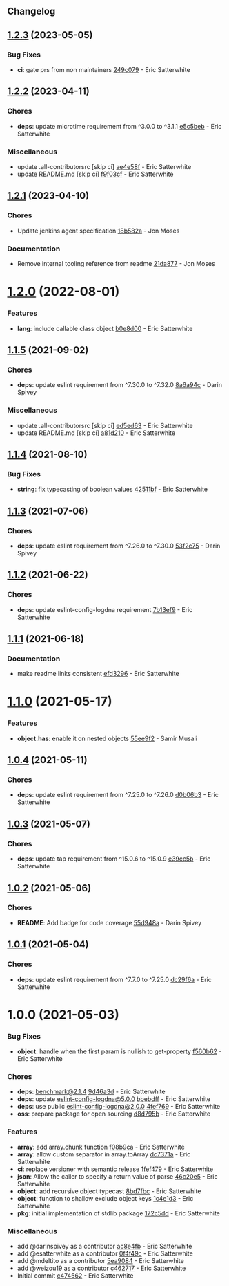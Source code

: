 ## Changelog

## [1.2.3](https://github.com/logdna/stdlib-node/compare/v1.2.2...v1.2.3) (2023-05-05)


### Bug Fixes

* **ci**: gate prs from non maintainers [249c079](https://github.com/logdna/stdlib-node/commit/249c079b7c0365f2956ca27e4b55566b99069588) - Eric Satterwhite

## [1.2.2](https://github.com/logdna/stdlib-node/compare/v1.2.1...v1.2.2) (2023-04-11)


### Chores

* **deps**: update microtime requirement from ^3.0.0 to ^3.1.1 [e5c5beb](https://github.com/logdna/stdlib-node/commit/e5c5beb816eed1ba2156b553a2e1a2fe82a3e5a7) - Eric Satterwhite


### Miscellaneous

* update .all-contributorsrc [skip ci] [ae4e58f](https://github.com/logdna/stdlib-node/commit/ae4e58f13fdae16fdedd1ac8b24e31750e5bf01d) - Eric Satterwhite
* update README.md [skip ci] [f9f03cf](https://github.com/logdna/stdlib-node/commit/f9f03cf176232101e7b294e057fbff378d4f36f3) - Eric Satterwhite

## [1.2.1](https://github.com/logdna/stdlib-node/compare/v1.2.0...v1.2.1) (2023-04-10)


### Chores

* Update jenkins agent specification [18b582a](https://github.com/logdna/stdlib-node/commit/18b582a379f72c3bdeae1eaa185f56ac9cb0a137) - Jon Moses


### Documentation

* Remove internal tooling reference from readme [21da877](https://github.com/logdna/stdlib-node/commit/21da877735cebee45a02f08de20a7db721e85de9) - Jon Moses

# [1.2.0](https://github.com/logdna/stdlib-node/compare/v1.1.5...v1.2.0) (2022-08-01)


### Features

* **lang**: include callable class object [b0e8d00](https://github.com/logdna/stdlib-node/commit/b0e8d006ae1fcd60e083f349bf7e83ed13eb93c5) - Eric Satterwhite

## [1.1.5](https://github.com/logdna/stdlib-node/compare/v1.1.4...v1.1.5) (2021-09-02)


### Chores

* **deps**: update eslint requirement from ^7.30.0 to ^7.32.0 [8a6a94c](https://github.com/logdna/stdlib-node/commit/8a6a94ce75f644a8c3af368f6685fc9c91b8c219) - Darin Spivey


### Miscellaneous

* update .all-contributorsrc [skip ci] [ed5ed63](https://github.com/logdna/stdlib-node/commit/ed5ed6347c349cf243f1d6a07444cea8953048de) - Eric Satterwhite
* update README.md [skip ci] [a81d210](https://github.com/logdna/stdlib-node/commit/a81d2105dcf6a1910fb45eddc65516361b85acbf) - Eric Satterwhite

## [1.1.4](https://github.com/logdna/stdlib-node/compare/v1.1.3...v1.1.4) (2021-08-10)


### Bug Fixes

* **string**: fix typecasting of boolean values [42511bf](https://github.com/logdna/stdlib-node/commit/42511bf4c23b65f0d591a4ae6ba1eec0e8adfbb3) - Eric Satterwhite

## [1.1.3](https://github.com/logdna/stdlib-node/compare/v1.1.2...v1.1.3) (2021-07-06)


### Chores

* **deps**: update eslint requirement from ^7.26.0 to ^7.30.0 [53f2c75](https://github.com/logdna/stdlib-node/commit/53f2c752d9e8882794817a6624e3c5a1eccd0547) - Darin Spivey

## [1.1.2](https://github.com/logdna/stdlib-node/compare/v1.1.1...v1.1.2) (2021-06-22)


### Chores

* **deps**: update eslint-config-logdna requirement [7b13ef9](https://github.com/logdna/stdlib-node/commit/7b13ef9f258655dabe03d37f375fa897c92f8ea0) - Eric Satterwhite

## [1.1.1](https://github.com/logdna/stdlib-node/compare/v1.1.0...v1.1.1) (2021-06-18)


### Documentation

* make readme links consistent [efd3296](https://github.com/logdna/stdlib-node/commit/efd3296653fbf15fbfe0b6b0c1442dc034d1e6ed) - Eric Satterwhite

# [1.1.0](https://github.com/logdna/stdlib-node/compare/v1.0.4...v1.1.0) (2021-05-17)


### Features

* **object.has**: enable it on nested objects [55ee9f2](https://github.com/logdna/stdlib-node/commit/55ee9f28de8dabf61a0944cd21b6bffebc7783c9) - Samir Musali

## [1.0.4](https://github.com/logdna/stdlib-node/compare/v1.0.3...v1.0.4) (2021-05-11)


### Chores

* **deps**: update eslint requirement from ^7.25.0 to ^7.26.0 [d0b06b3](https://github.com/logdna/stdlib-node/commit/d0b06b3d0c65a6c037cc4cfb91a8f4ea46f8ee1c) - Eric Satterwhite

## [1.0.3](https://github.com/logdna/stdlib-node/compare/v1.0.2...v1.0.3) (2021-05-07)


### Chores

* **deps**: update tap requirement from ^15.0.6 to ^15.0.9 [e39cc5b](https://github.com/logdna/stdlib-node/commit/e39cc5baaafc1f957afd5547ffc70d9cbda88d1b) - Eric Satterwhite

## [1.0.2](https://github.com/logdna/stdlib-node/compare/v1.0.1...v1.0.2) (2021-05-06)


### Chores

* **README**: Add badge for code coverage [55d948a](https://github.com/logdna/stdlib-node/commit/55d948a8c674a47960ab62e56b47617cbbdd10d1) - Darin Spivey

## [1.0.1](https://github.com/logdna/stdlib-node/compare/v1.0.0...v1.0.1) (2021-05-04)


### Chores

* **deps**: update eslint requirement from ^7.7.0 to ^7.25.0 [dc29f6a](https://github.com/logdna/stdlib-node/commit/dc29f6ad596c55a6084decae41f764b63b1b17fc) - Eric Satterwhite

# 1.0.0 (2021-05-03)


### Bug Fixes

* **object**: handle when the first param is nullish to get-property [f560b62](https://github.com/logdna/stdlib-node/commit/f560b624bb233094d646dcb9c3d665157caaa4ea) - Eric Satterwhite


### Chores

* **deps**: benchmark@2.1.4 [9d46a3d](https://github.com/logdna/stdlib-node/commit/9d46a3d65c1bb1a633f8263ee4684bed56668c8a) - Eric Satterwhite
* **deps**: update eslint-config-logdna@5.0.0 [bbebdff](https://github.com/logdna/stdlib-node/commit/bbebdff072e04182b2663703d71d6760b4c457fc) - Eric Satterwhite
* **deps**: use public eslint-config-logdna@2.0.0 [4fef769](https://github.com/logdna/stdlib-node/commit/4fef7696a0784a022c423c617a16a240a2bde83b) - Eric Satterwhite
* **oss**: prepare package for open sourcing [d8d795b](https://github.com/logdna/stdlib-node/commit/d8d795b3f7e606d04caa8b95afb5afe86146c9d0) - Eric Satterwhite


### Features

* **array**: add array.chunk function [f08b9ca](https://github.com/logdna/stdlib-node/commit/f08b9ca3acca6e173ae3fca0b8279fb85d38229a) - Eric Satterwhite
* **array**: allow custom separator in array.toArray [dc7371a](https://github.com/logdna/stdlib-node/commit/dc7371ad518b4d37f7a19b63f9f0541bb9549fcc) - Eric Satterwhite
* **ci**: replace versioner with semantic release [1fef479](https://github.com/logdna/stdlib-node/commit/1fef47907b022acad34b3c84c2a9b397d06a975c) - Eric Satterwhite
* **json**: Allow the caller to specify a return value of parse [46c20e5](https://github.com/logdna/stdlib-node/commit/46c20e51e0dd468ac5682ca2537cbeedc16cfd13) - Eric Satterwhite
* **object**: add recursive object typecast [8bd7fbc](https://github.com/logdna/stdlib-node/commit/8bd7fbcbef9e82ee920582443bb1bbb44fdd4147) - Eric Satterwhite
* **object**: function to shallow exclude object keys [1c4e1d3](https://github.com/logdna/stdlib-node/commit/1c4e1d34dd54580f939b2c3730de34172ad966b4) - Eric Satterwhite
* **pkg**: initial implementation of stdlib package [172c5dd](https://github.com/logdna/stdlib-node/commit/172c5ddd649bd5b9bb8d84dbf7a857bf65c6e061) - Eric Satterwhite


### Miscellaneous

* add @darinspivey as a contributor [ac8e4fb](https://github.com/logdna/stdlib-node/commit/ac8e4fb3a89c9685f1ad7815ec1c7ff2b5405964) - Eric Satterwhite
* add @esatterwhite as a contributor [0f4f49c](https://github.com/logdna/stdlib-node/commit/0f4f49c0c9a32801d13e08d73eabe45f101fedfe) - Eric Satterwhite
* add @mdeltito as a contributor [5ea9084](https://github.com/logdna/stdlib-node/commit/5ea9084f90f506e992eaf56849946c4f05e0b43e) - Eric Satterwhite
* add @weizou19 as a contributor [c462717](https://github.com/logdna/stdlib-node/commit/c462717f3d0a515e0a4f16abb3574c96a91f08b5) - Eric Satterwhite
* Initial commit [c474562](https://github.com/logdna/stdlib-node/commit/c4745620142f5529e4cd2110ad4d3dbaa0bc1919) - Eric Satterwhite
